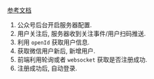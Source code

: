 [参考文档](https://blog.csdn.net/qq_45145801/article/details/115368296)
1. 公众号后台开启服务器配置.
2. 用户关注后, 服务器收到关注事件/用户扫码推送.
3. 利用 `openId` 获取用户信息.
4. 获取微信用户新后, 新增用户.
5. 前端利用轮询或者 `websocket` 获取是否注册成功. 
6. 注册成功后, 自动登录. 

